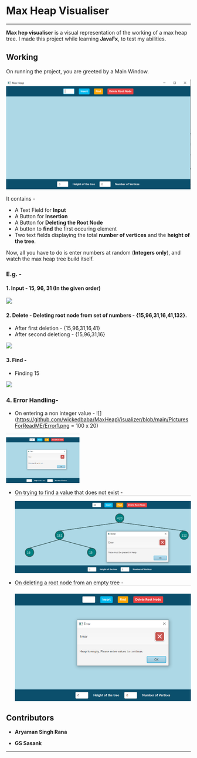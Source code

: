 # Max Heap Visualiser
---
**Max hep visualiser** is a visual representation of the working of a max heap tree. I made this project while learning **JavaFx**, to test my abilities.

## Working
On running the project, you are greeted by a Main Window.  
  
![](https://github.com/wickedbaba/MaxHeapVisualizer/blob/main/PicturesForReadME/Intro1.png)  
  
It contains -  
  
* A Text Field for **Input**  
* A Button for **Insertion**
* A Button for **Deleting the Root Node**
* A button to **find** the first occuring element
* Two text fields displaying the total **number of vertices** and the **height of the tree**.

Now, all you have to do is enter numbers at random (**Integers only**), and watch the max heap tree build itself. 

### E.g. - 

#### 1. Input - 15, 96, 31 (In the given order)



![](https://media.giphy.com/media/DiZWA7OW8TSjTpAoKp/giphy.gif)

#### 2. Delete - Deleting root node from set of numbers - {15,96,31,16,41,132}.

* After first deletion -	{15,96,31,16,41}
* After second deletiong -	{15,96,31,16}

![](https://media.giphy.com/media/2NbmSablNE4hsOmpsg/giphy.gif)

#### 3. Find - 

* Finding 15 

![](https://media.giphy.com/media/gMlI1HFS9oCAT261dy/giphy.gif)


### 4. Error Handling-

* On entering a non integer value -
![](https://github.com/wickedbaba/MaxHeapVisualizer/blob/main/PicturesForReadME/Error1.png = 100 x 20)

<img src="https://github.com/wickedbaba/MaxHeapVisualizer/blob/main/PicturesForReadME/Error1.png" alt="drawing" width="200"/>

* On trying to find a value that does not exist -
![](https://github.com/wickedbaba/MaxHeapVisualizer/blob/main/PicturesForReadME/Error2.png)

* On deleting a root node from an empty tree -
![](https://github.com/wickedbaba/MaxHeapVisualizer/blob/main/PicturesForReadME/Error3.png)


## Contributors

- **Aryaman Singh Rana**
 
- **GS Sasank**
___

